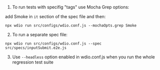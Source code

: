 1. To run tests with specifig "tags" use Mocha Grep options:

add Smoke in ``it`` section of the spec file and then:

```
npx wdio run src/configs/wdio.conf.js --mochaOpts.grep Smoke
```
2. To run a separate spec file:

```
npx wdio run src/configs/wdio.conf.js --spec src/specs/inputSubmit.e2e.js
```
3. Use ``--headless`` option enabled in wdio.conf.js when you run the whole regression test suite